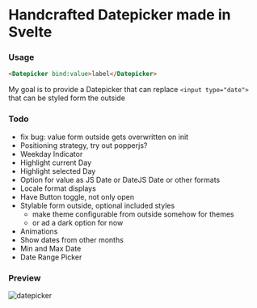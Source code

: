 # Handcrafted Datepicker made in Svelte

### Usage

```html
<Datepicker bind:value>label</Datepicker>
```

My goal is to provide a Datepicker that can replace
`<input type="date">` that can be styled form the outside

### Todo

- fix bug: value form outside gets overwritten on init
- Positioning strategy, try out popperjs?
- Weekday Indicator
- Highlight current Day
- Highlight selected Day
- Option for value as JS Date or DateJS Date or other formats
- Locale format displays
- Have Button toggle, not only open
- Stylable form outside, optional included styles
  - make theme configurable from outside somehow for themes
  - or ad a dark option for now
- Animations
- Show dates from other months
- Min and Max Date
- Date Range Picker

### Preview

![datepicker](https://i.imgur.com/dKate3d.png)
